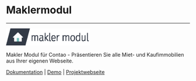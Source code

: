 # Maklermodul

---

![](docs/_images/maklermodul/maklermodul_logo-230px.png)

Makler Modul für Contao - Präsentieren Sie alle Miet- und Kaufimmobilien aus Ihrer eigenen Webseite.

[Dokumentation](https://docs.maklermodul.de/) | [Demo](http://www.maklermodul.de/immoliste.html) | [Projektwebseite](https://www.maklermodul.de/)